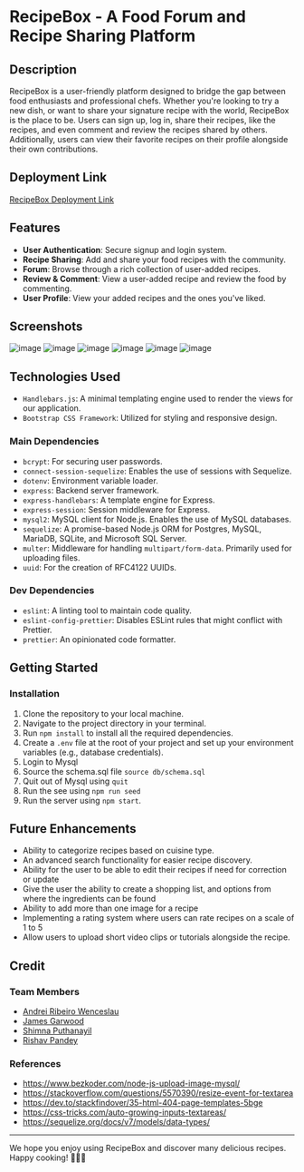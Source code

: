 # RecipeBox - A Food Forum and Recipe Sharing Platform

## Description

RecipeBox is a user-friendly platform designed to bridge the gap between food enthusiasts and professional chefs. Whether you're looking to try a new dish, or want to share your signature recipe with the world, RecipeBox is the place to be. Users can sign up, log in, share their recipes, like the recipes, and even comment and review the recipes shared by others. Additionally, users can view their favorite recipes on their profile alongside their own contributions.

## Deployment Link

<a href="https://powerful-sierra-12005-787af3607f3d.herokuapp.com/"> RecipeBox Deployment Link</a>

## Features
- **User Authentication**: Secure signup and login system.
- **Recipe Sharing**: Add and share your food recipes with the community.
- **Forum**: Browse through a rich collection of user-added recipes.
- **Review & Comment**: View a user-added recipe and review the food by commenting.
- **User Profile**: View your added recipes and the ones you've liked.

## Screenshots

![image](https://github.com/J-D-garwood/recipe-forum/assets/133511202/593a4a7f-aa54-42b0-b859-61b47fbd8e93)
![image](https://github.com/J-D-garwood/recipe-forum/assets/133511202/b67e2a72-d05a-4700-97d9-2f6b375e87e6)
![image](https://github.com/J-D-garwood/recipe-forum/assets/133511202/6ab7bd08-25c6-4b07-af31-28a62bb4066a)
![image](https://github.com/J-D-garwood/recipe-forum/assets/133511202/37a496ea-1cbd-4b53-9e8e-a51a423a69e2)
![image](https://github.com/J-D-garwood/recipe-forum/assets/133511202/4759ac4d-7b9d-4f6f-8ebb-400cabe874f2)
![image](https://github.com/J-D-garwood/recipe-forum/assets/133511202/9d249307-6ca2-491a-843d-8fe4f3ec745c)


## Technologies Used
- `Handlebars.js`: A minimal templating engine used to render the views for our application.
- `Bootstrap CSS Framework`: Utilized for styling and responsive design.
### Main Dependencies
- `bcrypt`: For securing user passwords.
- `connect-session-sequelize`: Enables the use of sessions with Sequelize.
- `dotenv`: Environment variable loader.
- `express`: Backend server framework.
- `express-handlebars`: A template engine for Express.
- `express-session`: Session middleware for Express.
- `mysql2`: MySQL client for Node.js. Enables the use of MySQL databases.
- `sequelize`: A promise-based Node.js ORM for Postgres, MySQL, MariaDB, SQLite, and Microsoft SQL Server.
- `multer`: Middleware for handling `multipart/form-data`. Primarily used for uploading files.
- `uuid`: For the creation of RFC4122 UUIDs.

### Dev Dependencies
- `eslint`: A linting tool to maintain code quality.
- `eslint-config-prettier`: Disables ESLint rules that might conflict with Prettier.
- `prettier`: An opinionated code formatter.

## Getting Started

### Installation
1. Clone the repository to your local machine.
2. Navigate to the project directory in your terminal.
3. Run `npm install` to install all the required dependencies.
4. Create a `.env` file at the root of your project and set up your environment variables (e.g., database credentials).
5. Login to Mysql
6. Source the schema.sql file ```source db/schema.sql```
7. Quit out of Mysql using ```quit```
8. Run the see using ```npm run seed```
9. Run the server using ```npm start```.


## Future Enhancements
- Ability to categorize recipes based on cuisine type.
- An advanced search functionality for easier recipe discovery.
- Ability for the user to be able to edit their recipes if need for correction or update​
- Give the user the ability to create a shopping list, and options from where the ingredients can be found​
- Ability to add more than one image for a recipe​
- Implementing a rating system where users can rate recipes on a scale of 1 to 5​
- Allow users to upload short video clips or tutorials alongside the recipe.

## Credit

### Team Members
-  <a href="https://github.com/andrei-ribeiro-wenceslau">Andrei Ribeiro Wenceslau</a> 
- <a href="https://github.com/J-D-garwood">James Garwood</a>
- <a href="https://github.com/shimna-puthanayil">Shimna Puthanayil</a>
- <a href="https://github.com/rishavpandey02">Rishav Pandey</a>

### References
- https://www.bezkoder.com/node-js-upload-image-mysql/
- https://stackoverflow.com/questions/5570390/resize-event-for-textarea
- https://dev.to/stackfindover/35-html-404-page-templates-5bge
- https://css-tricks.com/auto-growing-inputs-textareas/
- https://sequelize.org/docs/v7/models/data-types/



---

We hope you enjoy using RecipeBox and discover many delicious recipes. Happy cooking! 🍳🥘🍰
